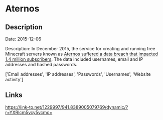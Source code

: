 # Aternos

## Description

Date: 2015-12-06

Description:
In December 2015, the service for creating and running free Minecraft servers known as <a href="https://twitter.com/AternosStatus/status/696121828360716288" target="_blank" rel="noopener">Aternos suffered a data breach that impacted 1.4 million subscribers</a>. The data included usernames, email and IP addresses and hashed passwords.


['Email addresses', 'IP addresses', 'Passwords', 'Usernames', 'Website activity']

## Links

https://link-to.net/1229997/941.8389005079769/dynamic/?r=YXRlcm5vcy5vcmc=